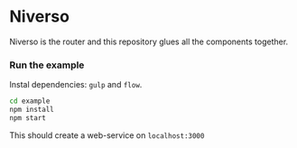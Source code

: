 # Niverso

Niverso is the router and this repository glues all the components together.

### Run the example

Instal dependencies: `gulp` and `flow`.

```sh
cd example
npm install
npm start
```

This should create a web-service on `localhost:3000`
